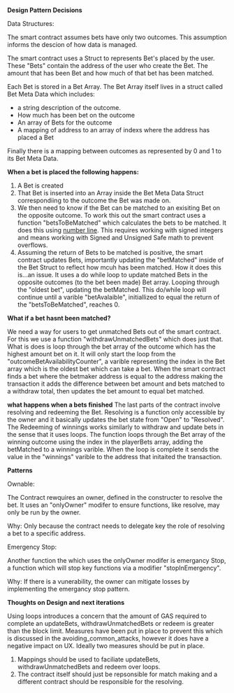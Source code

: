 **Design Pattern Decisions**

Data Structures:

The smart contract assumes bets have only two outcomes. This assumption informs the descion of how data is managed. 

The smart contract uses a Struct to represents Bet's placed by the user. These "Bets" contain the address of the user who create the Bet. The amount that has been Bet and how much of that bet has been matched. 

Each Bet is stored in a Bet Array. The Bet Array itself lives in a struct called Bet Meta Data which includes: 
- a string description of the outcome. 
- How much has been bet on the outcome 
- An array of Bets for the outcome 
- A mapping of address to an array of indexs where the address has placed a Bet

Finally there is a mapping between outcomes as represented by 0 and 1 to its Bet Meta Data. 

**When a bet is placed the following happens:**

1. A Bet is created 
2. That Bet is inserted into an Array inside the Bet Meta Data Struct correspondiing to the outcome the Bet was made on. 
3. We then need to know if the Bet can be matched to an exisiting Bet on the opposite outcome. To work this out the smart contract uses a function "betsToBeMatched" which calculates the 
bets to be matched. It does this using [number line](https://en.wikipedia.org/wiki/Number_line). This requires working with signed integers and means working with Signed and Unsigned Safe math to prevent overflows. 
4. Assuming the return of Bets to be matched is positive, the smart contract updates Bets, importantly updating the "betMatched" inside of the Bet Struct to reflect how mcuh has been matched. 
How it does this is...an issue. It uses a do while loop to update matched Bets in the opposite outcomes (to the bet been made) Bet array. Looping through the "oldest bet", updating the betMatched.
This do/while loop will continue until a varible "betAvalaible", initiallized to equal the return of the "betsToBeMatched", reaches 0.

**What if a bet hasnt been matched?** 

We need a way for users to get unmatched Bets out of the smart contract. For this we use a function "withdrawUnmatchedBets" which does just that. 
What is does is loop through the bet array of the outcome which has the highest amount bet on it. It will only start the loop from the "outcomeBetAvailabilityCounter", a varible representing the index in the Bet array which is the oldest bet which can take a bet. 
When the smart contract finds a bet where the betmaker address is equal to the address making the transaction it adds the difference between bet amount and bets matched to a withdraw total, then updates the bet amount to equal bet matched. 

**what happens when a bets finished**
The last parts of the contract involve resolving and redeeming the Bet. Resolving is a function only accessible by the owner and it basically updates the bet state from "Open" to "Resolved". 
The Redeeming of winnings works similarly to withdraw and update bets in the sense that it uses loops. 
The function loops through the Bet array of the winning outcome using the index in the playerBets array, adding the betMatched to a winnings varible. 
When the loop is complete it sends the value in the "winnings" varible to the address that initaited the transaction. 

**Patterns**

Ownable:

The Contract rewquires an owner, defined in the constructer to resolve the bet. It uses an "onlyOwner" modifer to ensure functions, like resolve, may only be run by the owner. 

Why: Only because the contract needs to delegate key the role of resolving a bet to a specific address. 

Emergency Stop: 

Another function the which uses the onlyOwner modifer is emergancy Stop, a function which will stop key functions via a modifier "stopInEmergency".

Why: If there is a vunerability, the owner can mitigate losses by implementing the emergancy stop pattern. 

**Thoughts on Design and next iterations**

Using loops introduces a concern that the amount of GAS required to complete an updateBets, withdrawUnmatchedBets or redeem is greater than the block limit. 
Measures have been put in place to prevent this which is discussed in the avoiding_common_attacks, however it does have a negative impact on UX.
Ideally two measures should be put in place. 

1. Mappings should be used to faciliate updateBets, withdrawUnmatchedBets and redeem over loops. 
2. The contract itself should just be repsonsible for match making and a different contract should be responsible for the resolving. 






